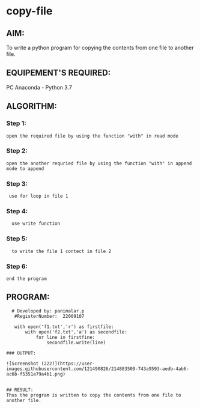 # copy-file
## AIM:
To write a python program for copying the contents from one file to another file.
## EQUIPEMENT'S REQUIRED: 
PC
Anaconda - Python 3.7
## ALGORITHM: 
### Step 1:
    open the required file by using the function "with" in read mode
   
### Step 2:
    open the another requried file by using the function "with" in append mode to append
    
    
### Step 3: 
     use for loop in file 1
   
### Step 4:  
      use write function
   
### Step 5: 
      to write the file 1 contect in file 2
### Step 6: 
    end the program

## PROGRAM:
~~~
  # Developed by: panimalar.p
   #RegisterNumber:  22009107
   
   with open('f1.txt','r') as firstfile:
       with open('f2.txt','a') as secondfile:
           for line in firstfine:
               secondfile.write(line)

### OUTPUT:

![Screenshot (222)](https://user-images.githubusercontent.com/121490826/214883509-743a9593-aedb-4ab6-ac6b-f5351a79a4b1.png)


## RESULT:
Thus the program is written to copy the contents from one file to another file.
